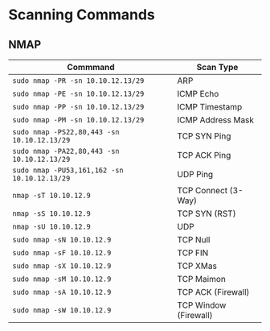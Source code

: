 # Scanning Commands
## NMAP
| Commmand | Scan Type|
|----------|----------|
|`sudo nmap -PR -sn 10.10.12.13/29`| ARP|
|`sudo nmap -PE -sn 10.10.12.13/29`| ICMP Echo|
|`sudo nmap -PP -sn 10.10.12.13/29`| ICMP Timestamp|
|`sudo nmap -PM -sn 10.10.12.13/29`| ICMP Address Mask|
|`sudo nmap -PS22,80,443 -sn 10.10.12.13/29`| TCP SYN Ping|
|`sudo nmap -PA22,80,443 -sn 10.10.12.13/29`| TCP ACK Ping|
|`sudo nmap -PU53,161,162 -sn 10.10.12.13/29`| UDP Ping|
|`nmap -sT 10.10.12.9`| TCP Connect (3-Way)|
|`nmap -sS 10.10.12.9`| TCP SYN (RST)|
|`nmap -sU 10.10.12.9`| UDP|
|`sudo nmap -sN 10.10.12.9`| TCP Null|
|`sudo nmap -sF 10.10.12.9`| TCP FIN |
|`sudo nmap -sX 10.10.12.9`| TCP XMas|
|`sudo nmap -sM 10.10.12.9`| TCP Maimon|
|`sudo nmap -sA 10.10.12.9`| TCP ACK (Firewall)|
|`sudo nmap -sW 10.10.12.9`| TCP Window (Firewall)|
